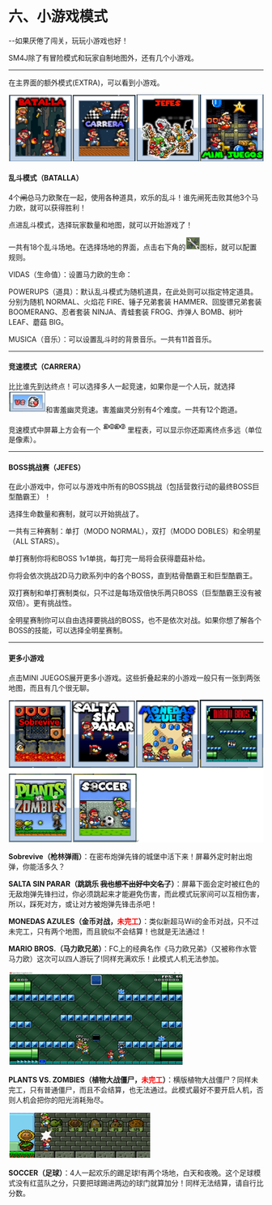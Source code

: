 # 六、小游戏模式

--如果厌倦了闯关，玩玩小游戏也好！ 

SM4J除了有冒险模式和玩家自制地图外，还有几个小游戏。

------

在主界面的额外模式(EXTRA)，可以看到小游戏。

<img src="./c6/image-20201127210802123.png" alt="image-20201127210802123" style="zoom:80%;" />

#### 乱斗模式（BATALLA）

4个~~闸总~~马力欧聚在一起，使用各种道具，欢乐的乱斗！谁先闸死击败其他3个马力欧，就可以获得胜利！

点进乱斗模式，选择玩家数量和地图，就可以开始游戏了！

一共有18个乱斗场地。在选择场地的界面，点击右下角的<img src="./c6/image-20201127210841381.png" alt="image-20201127210841381" style="zoom:67%;" />图标，就可以配置规则。

VIDAS（生命值）：设置马力欧的生命：

POWERUPS（道具）：默认乱斗模式为随机道具，在此处则可以指定特定道具。分别为随机 NORMAL、火焰花 FIRE、锤子兄弟套装 HAMMER、回旋镖兄弟套装 BOOMERANG、忍者套装 NINJA、青蛙套装 FROG、炸弹人 BOMB、树叶 LEAF、蘑菇 BIG。

MUSICA（音乐）：可以设置乱斗时的背景音乐。一共有11首音乐。

------

#### 竞速模式（CARRERA）

比比谁先到达终点！可以选择多人一起竞速，如果你是一个人玩，就选择<img src="./c6/image-20201127211214647.png" alt="image-20201127211214647" style="zoom:80%;" />和害羞幽灵竞速。害羞幽灵分别有4个难度。一共有12个跑道。

竞速模式中屏幕上方会有一个<img src="./c6/image-20201127211221839.png" alt="image-20201127211221839" style="zoom:90%;" />里程表，可以显示你还距离终点多远（单位是像素）。

------

#### BOSS挑战赛（JEFES）

在此小游戏中，你可以与游戏中所有的BOSS挑战（包括营救行动的最终BOSS巨型酷霸王）！

选择生命数量和赛制，就可以开始挑战了。

一共有三种赛制：单打（MODO NORMAL），双打（MODO DOBLES）和全明星（ALL STARS）。

单打赛制你将和BOSS 1v1单挑，每打完一局将会获得蘑菇补给。

你将会依次挑战2D马力欧系列中的各个BOSS，直到枯骨酷霸王和巨型酷霸王。

双打赛制和单打赛制类似，只不过是每场双倍快乐两只BOSS（巨型酷霸王没有被双倍）。更有挑战性。

全明星赛制你可以自由选择要挑战的BOSS，也不是依次对战。如果你想了解各个BOSS的技能，可以选择全明星赛制。

------

#### 更多小游戏

点击MINI JUEGOS展开更多小游戏。这些折叠起来的小游戏一般只有一张到两张地图，而且有几个很无聊。

<img src="./c6/image-20201127211303034.png" alt="image-20201127211303034" style="zoom:80%;" />

**Sobrevive（枪林弹雨）**：在密布炮弹先锋的城堡中活下来！屏幕外定时射出炮弹，你能活多久？

**SALTA SIN PARAR（跳跳乐   ~~我也想不出好中文名了~~）**：屏幕下面会定时被红色的无敌炮弹先锋扫过，你必须跳起来才能避免伤害，而此模式玩家间可以互相伤害，所以，踩死对方，或让对方被炮弹先锋击杀吧！

**MONEDAS AZULES（金币对战，<font color=ff0000>未完工</font>）**：类似新超马Wii的金币对战，只不过未完工，只有两个地图，而且貌似不会结算！也就是无法通过！

**MARIO BROS.（马力欧兄弟）**：FC上的经典名作《马力欧兄弟》（又被称作水管马力欧）这次可以四人游玩了!同样充满欢乐！此模式人机无法参加。

<img src="./c6/image-20201127211347298.png" alt="image-20201127211347298"/>

**PLANTS VS. ZOMBIES（植物大战僵尸，<font color=ff0000>未完工</font>）**：横版植物大战僵尸？同样未完工，只有普通僵尸，而且不会结算，也无法通过。此模式最好不要开启人机，否则人机会把你的阳光消耗殆尽。

<img src="./c6/image-20201127211422017.png" alt="image-20201127211422017"/>

**SOCCER（足球）**：4人一起欢乐的踢足球!有两个场地，白天和夜晚。这个足球模式没有红蓝队之分，只要把球踢进两边的球门就算加分！同样无法结算，请自行比分数。

 